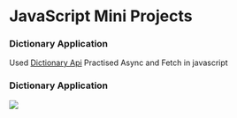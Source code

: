 # JavaScript Mini Projects
### Dictionary Application
Used <a href="https://dictionaryapi.dev/">Dictionary Api</a> Practised Async and Fetch in javascript

### Dictionary Application
![](https://imgur.com/a/525AnYq)

